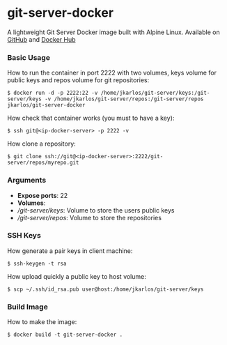 # git-server-docker
A lightweight Git Server Docker image built with Alpine Linux. Available on [GitHub](https://github.com/jkarlosb/git-server-docker) and [Docker Hub](https://hub.docker.com/r/jkarlos/git-server-docker/)

### Basic Usage

How to run the container in port 2222 with two volumes, keys volume for public keys and repos volume for git repositories:

	$ docker run -d -p 2222:22 -v /home/jkarlos/git-server/keys:/git-server/keys -v /home/jkarlos/git-server/repos:/git-server/repos jkarlos/git-server-docker

How check that container works (you must to have a key):

	$ ssh git@<ip-docker-server> -p 2222 -v

How clone a repository:

	$ git clone ssh://git@<ip-docker-server>:2222/git-server/repos/myrepo.git

### Arguments

* **Expose ports**: 22
* **Volumes**:
 * */git-server/keys*: Volume to store the users public keys
 * */git-server/repos*: Volume to store the repositories

### SSH Keys

How generate a pair keys in client machine:

	$ ssh-keygen -t rsa

How upload quickly a public key to host volume:

	$ scp ~/.ssh/id_rsa.pub user@host:/home/jkarlos/git-server/keys

### Build Image

How to make the image:

	$ docker build -t git-server-docker .

